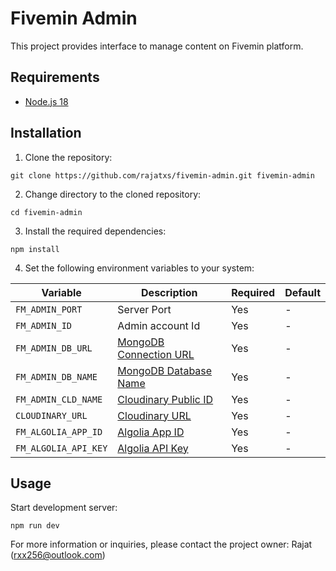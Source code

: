 # Fivemin Admin

This project provides interface to manage content on Fivemin platform.

## Requirements

- [Node.js 18](https://nodejs.org/en/download)

## Installation

1. Clone the repository:

```shell
git clone https://github.com/rajatxs/fivemin-admin.git fivemin-admin
```

2. Change directory to the cloned repository:

```shell
cd fivemin-admin
```

3. Install the required dependencies:

```shell
npm install
```

4. Set the following environment variables to your system:

| Variable | Description | Required | Default |
|----------|-------------|----------|---------|
| ```FM_ADMIN_PORT``` | Server Port | Yes | - |
| ```FM_ADMIN_ID``` | Admin account Id | Yes | - |
| ```FM_ADMIN_DB_URL``` | [MongoDB Connection URL](https://www.mongodb.com) | Yes | - |
| ```FM_ADMIN_DB_NAME``` | [MongoDB Database Name](https://www.mongodb.com) | Yes | - |
| ```FM_ADMIN_CLD_NAME``` | [Cloudinary Public ID](https://cloudinary.com) | Yes | - |
| ```CLOUDINARY_URL``` | [Cloudinary URL](https://cloudinary.com) | Yes | - |
| ```FM_ALGOLIA_APP_ID``` | [Algolia App ID](https://algolia.com) | Yes | - |
| ```FM_ALGOLIA_API_KEY``` | [Algolia API Key](https://algolia.com) | Yes | - |

## Usage

Start development server:

```shell
npm run dev
```

For more information or inquiries, please contact the project owner: Rajat (rxx256@outlook.com)
